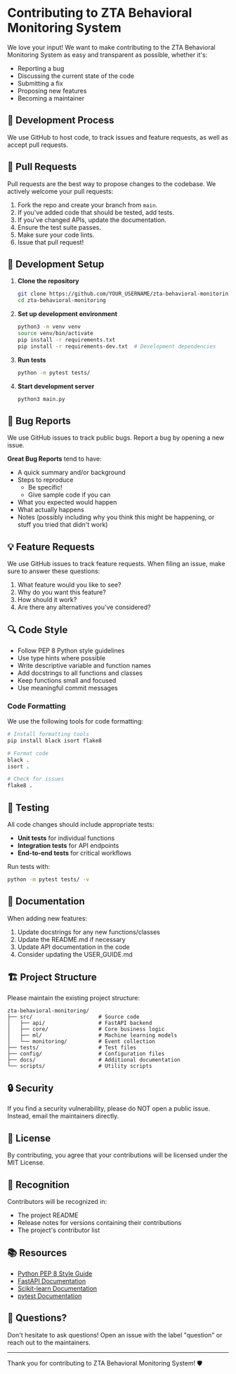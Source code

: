 # Contributing to ZTA Behavioral Monitoring System

We love your input! We want to make contributing to the ZTA Behavioral Monitoring System as easy and transparent as possible, whether it's:

- Reporting a bug
- Discussing the current state of the code
- Submitting a fix
- Proposing new features
- Becoming a maintainer

## 🚀 Development Process

We use GitHub to host code, to track issues and feature requests, as well as accept pull requests.

## 🔄 Pull Requests

Pull requests are the best way to propose changes to the codebase. We actively welcome your pull requests:

1. Fork the repo and create your branch from `main`.
2. If you've added code that should be tested, add tests.
3. If you've changed APIs, update the documentation.
4. Ensure the test suite passes.
5. Make sure your code lints.
6. Issue that pull request!

## 🔧 Development Setup

1. **Clone the repository**
   ```bash
   git clone https://github.com/YOUR_USERNAME/zta-behavioral-monitoring.git
   cd zta-behavioral-monitoring
   ```

2. **Set up development environment**
   ```bash
   python3 -m venv venv
   source venv/bin/activate
   pip install -r requirements.txt
   pip install -r requirements-dev.txt  # Development dependencies
   ```

3. **Run tests**
   ```bash
   python -m pytest tests/
   ```

4. **Start development server**
   ```bash
   python3 main.py
   ```

## 🐛 Bug Reports

We use GitHub issues to track public bugs. Report a bug by opening a new issue.

**Great Bug Reports** tend to have:

- A quick summary and/or background
- Steps to reproduce
  - Be specific!
  - Give sample code if you can
- What you expected would happen
- What actually happens
- Notes (possibly including why you think this might be happening, or stuff you tried that didn't work)

## 💡 Feature Requests

We use GitHub issues to track feature requests. When filing an issue, make sure to answer these questions:

1. What feature would you like to see?
2. Why do you want this feature?
3. How should it work?
4. Are there any alternatives you've considered?

## 🔍 Code Style

* Follow PEP 8 Python style guidelines
* Use type hints where possible
* Write descriptive variable and function names
* Add docstrings to all functions and classes
* Keep functions small and focused
* Use meaningful commit messages

### Code Formatting

We use the following tools for code formatting:

```bash
# Install formatting tools
pip install black isort flake8

# Format code
black .
isort .

# Check for issues
flake8 .
```

## 🧪 Testing

All code changes should include appropriate tests:

* **Unit tests** for individual functions
* **Integration tests** for API endpoints
* **End-to-end tests** for critical workflows

Run tests with:
```bash
python -m pytest tests/ -v
```

## 📝 Documentation

When adding new features:

1. Update docstrings for any new functions/classes
2. Update the README.md if necessary
3. Update API documentation in the code
4. Consider updating the USER_GUIDE.md

## 🏗️ Project Structure

Please maintain the existing project structure:

```
zta-behavioral-monitoring/
├── src/                     # Source code
│   ├── api/                 # FastAPI backend
│   ├── core/                # Core business logic
│   ├── ml/                  # Machine learning models
│   └── monitoring/          # Event collection
├── tests/                   # Test files
├── config/                  # Configuration files
├── docs/                    # Additional documentation
└── scripts/                 # Utility scripts
```

## 🔒 Security

If you find a security vulnerability, please do NOT open a public issue. Instead, email the maintainers directly.

## 📜 License

By contributing, you agree that your contributions will be licensed under the MIT License.

## 🙏 Recognition

Contributors will be recognized in:
- The project README
- Release notes for versions containing their contributions
- The project's contributor list

## 📚 Resources

* [Python PEP 8 Style Guide](https://www.python.org/dev/peps/pep-0008/)
* [FastAPI Documentation](https://fastapi.tiangolo.com/)
* [Scikit-learn Documentation](https://scikit-learn.org/)
* [pytest Documentation](https://docs.pytest.org/)

## 💬 Questions?

Don't hesitate to ask questions! Open an issue with the label "question" or reach out to the maintainers.

---

Thank you for contributing to ZTA Behavioral Monitoring System! 🛡️

